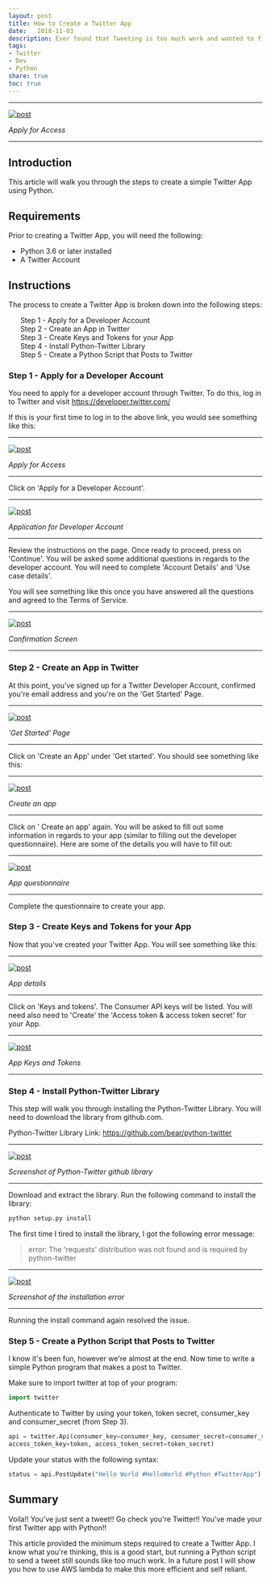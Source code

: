 ```yaml
---
layout: post
title: How to Create a Twitter App
date:   2018-11-03
description: Ever found that Tweeting is too much work and wanted to find a way to automate it? Well, I have good news for you. This article will walk you through how to make your first Twitter App with Python.  This is the first step in making your own AGI Twitter bot.
tags:
- Twitter
- Dev
- Python
share: true
toc: true
---
```


---

[![post][1]][1]

*Apply for Access*

---

## Introduction
This article will walk you through the steps to create a simple Twitter App using Python.

## Requirements
Prior to creating a Twitter App, you will need the following:

* Python 3.6 or later installed
* A Twitter Account

## Instructions
The process to create a Twitter App is broken down into the following steps:

&nbsp;&nbsp;&nbsp;&nbsp;&nbsp;&nbsp;Step 1 - Apply for a Developer Account  
&nbsp;&nbsp;&nbsp;&nbsp;&nbsp;&nbsp;Step 2 - Create an App in Twitter  
&nbsp;&nbsp;&nbsp;&nbsp;&nbsp;&nbsp;Step 3 - Create Keys and Tokens for your App  
&nbsp;&nbsp;&nbsp;&nbsp;&nbsp;&nbsp;Step 4 - Install Python-Twitter Library  
&nbsp;&nbsp;&nbsp;&nbsp;&nbsp;&nbsp;Step 5 - Create a Python Script that Posts to Twitter   


### Step 1 - Apply for a Developer Account
You need to apply for a developer account through Twitter.  To do this, log in to Twitter and visit https://developer.twitter.com/

If this is your first time to log in to the above link, you would see something like this:

---

[![post][1]][1]

*Apply for Access*

---

Click on 'Apply for a Developer Account'.

---

[![post][2]][2]

*Application for Developer Account*

---

Review the instructions on the page.  Once ready to proceed, press on 'Continue'.  You will be asked some additional questions in regards to the developer account. You will need to complete 'Account Details' and 'Use case details'.

You will see something like this once you have answered all the questions and agreed to the Terms of Service.

---

[![post][3]][3]

*Confirmation Screen*

---

### Step 2 - Create an App in Twitter﻿
At this point, you've signed up for a Twitter Developer Account, confirmed you're email address and you're on the 'Get Started' Page.

---

[![post][4]][4]

*'Get Started' Page*

---

Click on 'Create an App' under 'Get started'.  You should see something like this:

---

[![post][5]][5]

*Create an app*

---

Click on ' Create an app' again.  You will be asked to fill out some information in regards to your app (similar to filling out the developer questionnaire).  Here are some of the details you will have to fill out:

---

[![post][6]][6]

*App questionnaire*

---

Complete the questionnaire to create your app.

### Step 3 - Create Keys and Tokens for your App
Now that you've created your Twitter App.  You will see something like this:

---

[![post][7]][7]

*App details*

---

Click on 'Keys and tokens'.  The Consumer API keys will be listed.  You will need also need to 'Create' the 'Access token & access token secret' for your App.

---

[![post][8]][8]

*App Keys and Tokens*

---

### Step 4 - Install Python-Twitter Library
This step will walk you through installing the Python-Twitter Library.  You will need to download the library from github.com.

Python-Twitter Library Link: https://github.com/bear/python-twitter

---

[![post][9]][9]

*Screenshot of Python-Twitter github library*

---

Download and extract the library.  Run the following command to install the library:
``` bash
python setup.py install﻿
```
The first time I tired to install the library, I got the following error message:
>error: The 'requests' distribution was not found and is required by python-twitter

---

[![post][10]][10]

*Screenshot of the installation error*

---

Running the install command again resolved the issue.

### Step 5 - Create a Python Script that Posts to Twitter
I know it's been fun, however we're almost at the end.  Now time to write a simple Python program that makes a post to Twitter.

Make sure to import twitter at top of your program:

``` python
import twitter
```


Authenticate to Twitter by using your token, token secret, consumer_key and consumer_secret (from Step 3).  

``` python
api = twitter.Api(consumer_key=consumer_key, consumer_secret=consumer_secret,
access_token_key=token, access_token_secret=token_secret)
```

Update your status with the following syntax:

``` python
status = api.PostUpdate("Hello World #HelloWorld #Python #TwitterApp")
```

## Summary

Voila!! You've just sent a tweet!! Go check you're Twitter!!  You've made your first Twitter app with Python!!

This article provided the minimum steps required to create a Twitter App.  I know what you're thinking, this is a good start, but running a Python script to send a tweet still sounds like too much work.  In a future post I will show you how to use AWS lambda to make this more efficient and self reliant.


[1]: ./../../../assets/images/2018-11-03-HowToCreateATwitterApp/image1.png
[2]: ./../../../assets/images/2018-11-03-HowToCreateATwitterApp/image2.png
[3]: ./../../../assets/images/2018-11-03-HowToCreateATwitterApp/image3.png
[4]: ./../../../assets/images/2018-11-03-HowToCreateATwitterApp/image4.png
[5]: ./../../../assets/images/2018-11-03-HowToCreateATwitterApp/image5.png
[6]: ./../../../assets/images/2018-11-03-HowToCreateATwitterApp/image6.png
[7]: ./../../../assets/images/2018-11-03-HowToCreateATwitterApp/image7.png
[8]: ./../../../assets/images/2018-11-03-HowToCreateATwitterApp/image8.png
[9]: ./../../../assets/images/2018-11-03-HowToCreateATwitterApp/image9.png
[10]: ./../../../assets/images/2018-11-03-HowToCreateATwitterApp/image11.png
